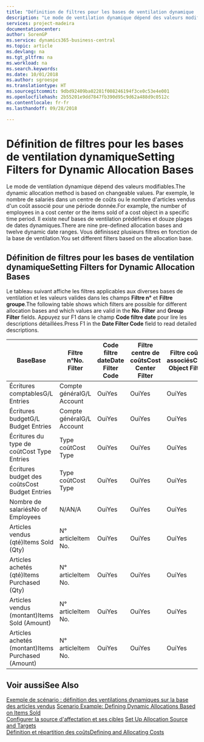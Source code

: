 ```yaml
---
title: "Définition de filtres pour les bases de ventilation dynamique | Microsoft Docs"
description: "Le mode de ventilation dynamique dépend des valeurs modifiables. Par exemple, le nombre de salariés dans un centre de coûts ou le nombre d'articles vendus d'un coût associé pour une période donnée. Il existe neuf bases de ventilation prédéfinies et douze plages de dates dynamiques. Vous définissez plusieurs filtres en fonction de la base de ventilation."
services: project-madeira
documentationcenter: 
author: SorenGP
ms.service: dynamics365-business-central
ms.topic: article
ms.devlang: na
ms.tgt_pltfrm: na
ms.workload: na
ms.search.keywords: 
ms.date: 10/01/2018
ms.author: sgroespe
ms.translationtype: HT
ms.sourcegitcommit: 9dbd92409ba02281f008246194f3ce0c53e4e001
ms.openlocfilehash: 2b55201e9dd7847fb390d95c9d62a488d9c0512c
ms.contentlocale: fr-fr
ms.lasthandoff: 09/28/2018

---
```

# <a name="setting-filters-for-dynamic-allocation-bases"></a><span data-ttu-id="a47fa-106">Définition de filtres pour les bases de ventilation dynamique</span><span class="sxs-lookup"><span data-stu-id="a47fa-106">Setting Filters for Dynamic Allocation Bases</span></span>
<span data-ttu-id="a47fa-107">Le mode de ventilation dynamique dépend des valeurs modifiables.</span><span class="sxs-lookup"><span data-stu-id="a47fa-107">The dynamic allocation method is based on changeable values.</span></span> <span data-ttu-id="a47fa-108">Par exemple, le nombre de salariés dans un centre de coûts ou le nombre d'articles vendus d'un coût associé pour une période donnée.</span><span class="sxs-lookup"><span data-stu-id="a47fa-108">For example, the number of employees in a cost center or the items sold of a cost object in a specific time period.</span></span> <span data-ttu-id="a47fa-109">Il existe neuf bases de ventilation prédéfinies et douze plages de dates dynamiques.</span><span class="sxs-lookup"><span data-stu-id="a47fa-109">There are nine pre-defined allocation bases and twelve dynamic date ranges.</span></span> <span data-ttu-id="a47fa-110">Vous définissez plusieurs filtres en fonction de la base de ventilation.</span><span class="sxs-lookup"><span data-stu-id="a47fa-110">You set different filters based on the allocation base.</span></span>  

## <a name="setting-filters-for-dynamic-allocation-bases"></a><span data-ttu-id="a47fa-111">Définition de filtres pour les bases de ventilation dynamique</span><span class="sxs-lookup"><span data-stu-id="a47fa-111">Setting Filters for Dynamic Allocation Bases</span></span>  
 <span data-ttu-id="a47fa-112">Le tableau suivant affiche les filtres applicables aux diverses bases de ventilation et les valeurs valides dans les champs **Filtre n°** et **Filtre groupe**.</span><span class="sxs-lookup"><span data-stu-id="a47fa-112">The following table shows which filters are possible for different allocation bases and which values are valid in the **No. Filter** and **Group Filter** fields.</span></span> <span data-ttu-id="a47fa-113">Appuyez sur F1 dans le champ **Code filtre date** pour lire les descriptions détaillées.</span><span class="sxs-lookup"><span data-stu-id="a47fa-113">Press F1 in the **Date Filter Code** field to read detailed descriptions.</span></span>  

|<span data-ttu-id="a47fa-114">**Base**</span><span class="sxs-lookup"><span data-stu-id="a47fa-114">**Base**</span></span>|<span data-ttu-id="a47fa-115">**Filtre n°**</span><span class="sxs-lookup"><span data-stu-id="a47fa-115">**No. Filter**</span></span>|<span data-ttu-id="a47fa-116">**Code filtre date**</span><span class="sxs-lookup"><span data-stu-id="a47fa-116">**Date Filter Code**</span></span>|<span data-ttu-id="a47fa-117">**Filtre centre de coûts**</span><span class="sxs-lookup"><span data-stu-id="a47fa-117">**Cost Center Filter**</span></span>|<span data-ttu-id="a47fa-118">**Filtre coûts associés**</span><span class="sxs-lookup"><span data-stu-id="a47fa-118">**Cost Object Filter**</span></span>|<span data-ttu-id="a47fa-119">**Filtre groupe**</span><span class="sxs-lookup"><span data-stu-id="a47fa-119">**Group Filter**</span></span>|  
|--------------|----------------------------------------|----------------------------------------------|------------------------------------------------|------------------------------------------------|------------------------------------------|  
|<span data-ttu-id="a47fa-120">Écritures comptables</span><span class="sxs-lookup"><span data-stu-id="a47fa-120">G/L Entries</span></span>|<span data-ttu-id="a47fa-121">Compte général</span><span class="sxs-lookup"><span data-stu-id="a47fa-121">G/L Account</span></span>|<span data-ttu-id="a47fa-122">Oui</span><span class="sxs-lookup"><span data-stu-id="a47fa-122">Yes</span></span>|<span data-ttu-id="a47fa-123">Oui</span><span class="sxs-lookup"><span data-stu-id="a47fa-123">Yes</span></span>|<span data-ttu-id="a47fa-124">Oui</span><span class="sxs-lookup"><span data-stu-id="a47fa-124">Yes</span></span>|<span data-ttu-id="a47fa-125">N/A</span><span class="sxs-lookup"><span data-stu-id="a47fa-125">N/A</span></span>|  
|<span data-ttu-id="a47fa-126">Écritures budget</span><span class="sxs-lookup"><span data-stu-id="a47fa-126">G/L Budget Entries</span></span>|<span data-ttu-id="a47fa-127">Compte général</span><span class="sxs-lookup"><span data-stu-id="a47fa-127">G/L Account</span></span>|<span data-ttu-id="a47fa-128">Oui</span><span class="sxs-lookup"><span data-stu-id="a47fa-128">Yes</span></span>|<span data-ttu-id="a47fa-129">Oui</span><span class="sxs-lookup"><span data-stu-id="a47fa-129">Yes</span></span>|<span data-ttu-id="a47fa-130">Oui</span><span class="sxs-lookup"><span data-stu-id="a47fa-130">Yes</span></span>|<span data-ttu-id="a47fa-131">Nom budget comptable</span><span class="sxs-lookup"><span data-stu-id="a47fa-131">G/L Budget Name</span></span>|  
|<span data-ttu-id="a47fa-132">Écritures du type de coût</span><span class="sxs-lookup"><span data-stu-id="a47fa-132">Cost Type Entries</span></span>|<span data-ttu-id="a47fa-133">Type coût</span><span class="sxs-lookup"><span data-stu-id="a47fa-133">Cost Type</span></span>|<span data-ttu-id="a47fa-134">Oui</span><span class="sxs-lookup"><span data-stu-id="a47fa-134">Yes</span></span>|<span data-ttu-id="a47fa-135">Oui</span><span class="sxs-lookup"><span data-stu-id="a47fa-135">Yes</span></span>|<span data-ttu-id="a47fa-136">Oui</span><span class="sxs-lookup"><span data-stu-id="a47fa-136">Yes</span></span>|<span data-ttu-id="a47fa-137">N/A</span><span class="sxs-lookup"><span data-stu-id="a47fa-137">N/A</span></span>|  
|<span data-ttu-id="a47fa-138">Écritures budget des coûts</span><span class="sxs-lookup"><span data-stu-id="a47fa-138">Cost Budget Entries</span></span>|<span data-ttu-id="a47fa-139">Type coût</span><span class="sxs-lookup"><span data-stu-id="a47fa-139">Cost Type</span></span>|<span data-ttu-id="a47fa-140">Oui</span><span class="sxs-lookup"><span data-stu-id="a47fa-140">Yes</span></span>|<span data-ttu-id="a47fa-141">Oui</span><span class="sxs-lookup"><span data-stu-id="a47fa-141">Yes</span></span>|<span data-ttu-id="a47fa-142">Oui</span><span class="sxs-lookup"><span data-stu-id="a47fa-142">Yes</span></span>|<span data-ttu-id="a47fa-143">Nom du budget</span><span class="sxs-lookup"><span data-stu-id="a47fa-143">Budget Name</span></span>|  
|<span data-ttu-id="a47fa-144">Nombre de salariés</span><span class="sxs-lookup"><span data-stu-id="a47fa-144">No of Employees</span></span>|<span data-ttu-id="a47fa-145">N/A</span><span class="sxs-lookup"><span data-stu-id="a47fa-145">N/A</span></span>|<span data-ttu-id="a47fa-146">Oui</span><span class="sxs-lookup"><span data-stu-id="a47fa-146">Yes</span></span>|<span data-ttu-id="a47fa-147">Oui</span><span class="sxs-lookup"><span data-stu-id="a47fa-147">Yes</span></span>|<span data-ttu-id="a47fa-148">Oui</span><span class="sxs-lookup"><span data-stu-id="a47fa-148">Yes</span></span>|<span data-ttu-id="a47fa-149">N/A</span><span class="sxs-lookup"><span data-stu-id="a47fa-149">N/A</span></span>|  
|<span data-ttu-id="a47fa-150">Articles vendus (qté)</span><span class="sxs-lookup"><span data-stu-id="a47fa-150">Items Sold (Qty)</span></span>|<span data-ttu-id="a47fa-151">N° article</span><span class="sxs-lookup"><span data-stu-id="a47fa-151">Item No.</span></span>|<span data-ttu-id="a47fa-152">Oui</span><span class="sxs-lookup"><span data-stu-id="a47fa-152">Yes</span></span>|<span data-ttu-id="a47fa-153">Oui</span><span class="sxs-lookup"><span data-stu-id="a47fa-153">Yes</span></span>|<span data-ttu-id="a47fa-154">Oui</span><span class="sxs-lookup"><span data-stu-id="a47fa-154">Yes</span></span>|<span data-ttu-id="a47fa-155">Groupe compta. stock</span><span class="sxs-lookup"><span data-stu-id="a47fa-155">Inventory Posting Group</span></span>|  
|<span data-ttu-id="a47fa-156">Articles achetés (qté)</span><span class="sxs-lookup"><span data-stu-id="a47fa-156">Items Purchased (Qty)</span></span>|<span data-ttu-id="a47fa-157">N° article</span><span class="sxs-lookup"><span data-stu-id="a47fa-157">Item No.</span></span>|<span data-ttu-id="a47fa-158">Oui</span><span class="sxs-lookup"><span data-stu-id="a47fa-158">Yes</span></span>|<span data-ttu-id="a47fa-159">Oui</span><span class="sxs-lookup"><span data-stu-id="a47fa-159">Yes</span></span>|<span data-ttu-id="a47fa-160">Oui</span><span class="sxs-lookup"><span data-stu-id="a47fa-160">Yes</span></span>|<span data-ttu-id="a47fa-161">Groupe compta. stock</span><span class="sxs-lookup"><span data-stu-id="a47fa-161">Inventory Posting Group</span></span>|  
|<span data-ttu-id="a47fa-162">Articles vendus (montant)</span><span class="sxs-lookup"><span data-stu-id="a47fa-162">Items Sold (Amount)</span></span>|<span data-ttu-id="a47fa-163">N° article</span><span class="sxs-lookup"><span data-stu-id="a47fa-163">Item No.</span></span>|<span data-ttu-id="a47fa-164">Oui</span><span class="sxs-lookup"><span data-stu-id="a47fa-164">Yes</span></span>|<span data-ttu-id="a47fa-165">Oui</span><span class="sxs-lookup"><span data-stu-id="a47fa-165">Yes</span></span>|<span data-ttu-id="a47fa-166">Oui</span><span class="sxs-lookup"><span data-stu-id="a47fa-166">Yes</span></span>|<span data-ttu-id="a47fa-167">Groupe compta. stock</span><span class="sxs-lookup"><span data-stu-id="a47fa-167">Inventory Posting Group</span></span>|  
|<span data-ttu-id="a47fa-168">Articles achetés (montant)</span><span class="sxs-lookup"><span data-stu-id="a47fa-168">Items Purchased (Amount)</span></span>|<span data-ttu-id="a47fa-169">N° article</span><span class="sxs-lookup"><span data-stu-id="a47fa-169">Item No.</span></span>|<span data-ttu-id="a47fa-170">Oui</span><span class="sxs-lookup"><span data-stu-id="a47fa-170">Yes</span></span>|<span data-ttu-id="a47fa-171">Oui</span><span class="sxs-lookup"><span data-stu-id="a47fa-171">Yes</span></span>|<span data-ttu-id="a47fa-172">Oui</span><span class="sxs-lookup"><span data-stu-id="a47fa-172">Yes</span></span>|<span data-ttu-id="a47fa-173">Groupe compta. stock</span><span class="sxs-lookup"><span data-stu-id="a47fa-173">Inventory Posting Group</span></span>|  

## <a name="see-also"></a><span data-ttu-id="a47fa-174">Voir aussi</span><span class="sxs-lookup"><span data-stu-id="a47fa-174">See Also</span></span>  
 <span data-ttu-id="a47fa-175">[Exemple de scénario : définition des ventilations dynamiques sur la base des articles vendus](finance-scenario-example-defining-dynamic-allocations-based-on-items-sold.md) </span><span class="sxs-lookup"><span data-stu-id="a47fa-175">[Scenario Example: Defining Dynamic Allocations Based on Items Sold](finance-scenario-example-defining-dynamic-allocations-based-on-items-sold.md) </span></span>  
 <span data-ttu-id="a47fa-176">[Configurer la source d'affectation et ses cibles](finance-how-to-set-up-allocation-source-and-targets.md) </span><span class="sxs-lookup"><span data-stu-id="a47fa-176">[Set Up Allocation Source and Targets](finance-how-to-set-up-allocation-source-and-targets.md) </span></span>  
 [<span data-ttu-id="a47fa-177">Définition et répartition des coûts</span><span class="sxs-lookup"><span data-stu-id="a47fa-177">Defining and Allocating Costs</span></span>](finance-define-and-allocate-costs.md)

